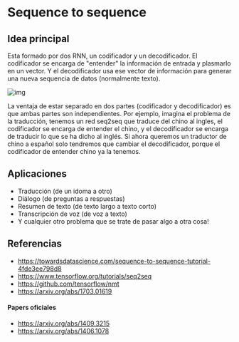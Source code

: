 # Sequence to sequence

## Idea principal

Esta formado por dos RNN, un codificador y un decodificador. El codificador se encarga de "entender" la información de entrada y plasmarlo en un vector. Y el decodificador usa ese vector de información para generar una nueva sequencia de datos (normalmente texto).

![img](http://suriyadeepan.github.io/img/seq2seq/seq2seq2.png)

La ventaja de estar separado en dos partes (codificador y decodificador) es que ambas partes son independientes. Por ejemplo, imagina el problema de la traducción, tenemos un red seq2seq que traduce del chino al ingles, el codificador se encarga de entender el chino, y el decodificador se encarga de traducir lo que se ha dicho al inglés. Si ahora queremos un traductor de chino a español solo tendremos que cambiar el decodificador, porque el codificador de entender chino ya la tenemos.


## Aplicaciones
* Traducción (de un idoma a otro)
* Diálogo (de preguntas a respuestas)
* Resumen de texto (de texto largo a texto corto)
* Transcripción de voz (de voz a texto)
* Y cualquier otro problema que se trate de pasar algo a otra cosa!

## Referencias

* https://towardsdatascience.com/sequence-to-sequence-tutorial-4fde3ee798d8
* https://www.tensorflow.org/tutorials/seq2seq
* https://github.com/tensorflow/nmt
* https://arxiv.org/abs/1703.01619

#### Papers oficiales

* https://arxiv.org/abs/1409.3215
* https://arxiv.org/abs/1406.1078
